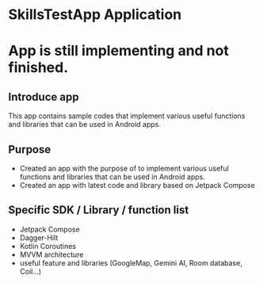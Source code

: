 # SkillsTestApp Application
# App is still implementing and not finished.
## Introduce app
This app contains sample codes that implement various useful functions and libraries that can be used in Android apps.

## Purpose
- Created an app with the purpose of to implement various useful functions and libraries that can be used in Android apps.
- Created an app with latest code and library based on Jetpack Compose 

## Specific SDK / Library / function list
- Jetpack Compose
- Dagger-Hilt
- Kotlin Coroutines
- MVVM architecture
- useful feature and libraries (GoogleMap, Gemini AI, Room database, Coil...)
